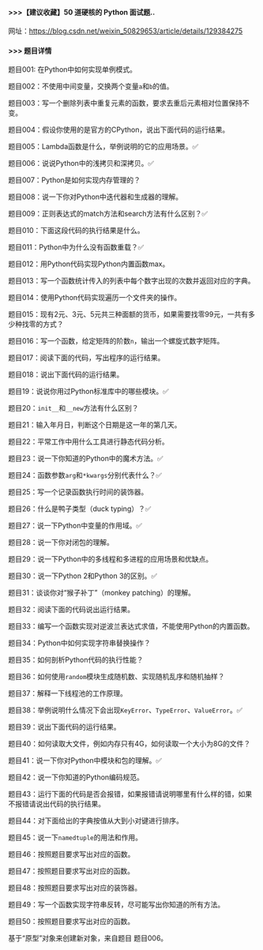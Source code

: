 #### >>>【建议收藏】50 道硬核的 Python 面试题..

网址：https://blog.csdn.net/weixin_50829653/article/details/129384275

#### >>> 题目详情

题目001: 在Python中如何实现单例模式。

题目002：不使用中间变量，交换两个变量`a`和`b`的值。

题目003：写一个删除列表中重复元素的函数，要求去重后元素相对位置保持不变。

题目004：假设你使用的是官方的CPython，说出下面代码的运行结果。

题目005：Lambda函数是什么，举例说明的它的应用场景。✅

题目006：说说Python中的浅拷贝和深拷贝。✅

题目007：Python是如何实现内存管理的？

题目008：说一下你对Python中迭代器和生成器的理解。

题目009：正则表达式的match方法和search方法有什么区别？✅

题目010：下面这段代码的执行结果是什么。

题目011：Python中为什么没有函数重载？✅

题目012：用Python代码实现Python内置函数max。

题目013：写一个函数统计传入的列表中每个数字出现的次数并返回对应的字典。

题目014：使用Python代码实现遍历一个文件夹的操作。

题目015：现有2元、3元、5元共三种面额的货币，如果需要找零99元，一共有多少种找零的方式？

题目016：写一个函数，给定矩阵的阶数`n`，输出一个螺旋式数字矩阵。

题目017：阅读下面的代码，写出程序的运行结果。

题目018：说出下面代码的运行结果。

题目19：说说你用过Python标准库中的哪些模块。✅

题目20：`init__`和`__new`方法有什么区别？

题目21：输入年月日，判断这个日期是这一年的第几天。

题目22：平常工作中用什么工具进行静态代码分析。

题目23：说一下你知道的Python中的魔术方法。✅

题目24：函数参数`arg`和`*kwargs`分别代表什么？✅

题目25：写一个记录函数执行时间的装饰器。

题目26：什么是鸭子类型（duck typing）？✅

题目27：说一下Python中变量的作用域。✅

题目28：说一下你对闭包的理解。

题目29：说一下Python中的多线程和多进程的应用场景和优缺点。

题目30：说一下Python 2和Python 3的区别。✅

题目31：谈谈你对“猴子补丁”（monkey patching）的理解。

题目32：阅读下面的代码说出运行结果。

题目33：编写一个函数实现对逆波兰表达式求值，不能使用Python的内置函数。

题目34：Python中如何实现字符串替换操作？

题目35：如何剖析Python代码的执行性能？

题目36：如何使用`random`模块生成随机数、实现随机乱序和随机抽样？

题目37：解释一下线程池的工作原理。

题目38：举例说明什么情况下会出现`KeyError`、`TypeError`、`ValueError`。✅

题目39：说出下面代码的运行结果。

题目40：如何读取大文件，例如内存只有4G，如何读取一个大小为8G的文件？

题目41：说一下你对Python中模块和包的理解。✅

题目42：说一下你知道的Python编码规范。

题目43：运行下面的代码是否会报错，如果报错请说明哪里有什么样的错，如果不报错请说出代码的执行结果。

题目44：对下面给出的字典按值从大到小对键进行排序。

题目45：说一下`namedtuple`的用法和作用。

题目46：按照题目要求写出对应的函数。

题目47：按照题目要求写出对应的函数。

题目48：按照题目要求写出对应的装饰器。

题目49：写一个函数实现字符串反转，尽可能写出你知道的所有方法。

题目50：按照题目要求写出对应的函数。





基于“原型”对象来创建新对象，来自题目 题目006。